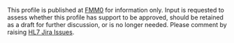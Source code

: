 <p class="request-for-feedback">This profile is published at <a href="generalguidance.html#maturity-levels">FMM0</a> for information only.  Input is requested to assess whether this profile has support to be approved, should be retained as a draft for further discussion, or is no longer needed.  Please comment by raising <a href="https://jira.hl7.org/projects/FHIR/issues">HL7 Jira Issues</a>.</p>